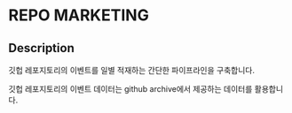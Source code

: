 # REPO MARKETING
## Description
깃헙 레포지토리의 이벤트를 일별 적재하는 간단한 파이프라인을 구축합니다. <p>
깃헙 레포지토리의 이벤트 데이터는 github archive에서 제공하는 데이터를 활용합니다.